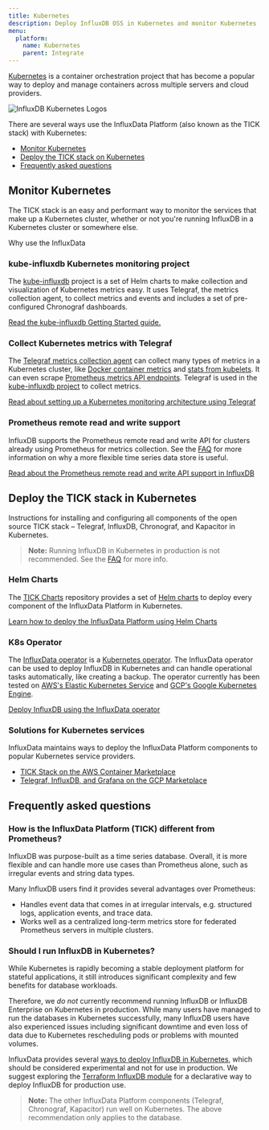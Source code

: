 ```yaml
---
title: Kubernetes
description: Deploy InfluxDB OSS in Kubernetes and monitor Kubernetes
menu:
  platform:
    name: Kubernetes
    parent: Integrate
---
```


[Kubernetes](https://kubernetes.io/) is a container orchestration project that
has become a popular way to deploy and manage containers across multiple servers and cloud providers.

![InfluxDB Kubernetes Logos](/img/platform/flux-kube.png)

There are several ways use the InfluxData Platform (also known as the TICK
stack) with Kubernetes:

- [Monitor Kubernetes](#monitor-kubernetes-https-www-influxdata-com-blog-monitoring-kubernetes-architecture)
- [Deploy the TICK stack on Kubernetes](#deploy-the-tick-stack-on-kubernetes-https-github-com-influxdata-tick-charts)
- [Frequently asked questions](#frequently-asked-questions)

## Monitor Kubernetes
The TICK stack is an easy and performant way to monitor the services that make up a Kubernetes cluster, whether or not you're running InfluxDB in a Kubernetes cluster or somewhere else.

Why use the InfluxData

### kube-influxdb Kubernetes monitoring project

The [kube-influxdb](https://github.com/influxdata/kube-influxdb) project is a
set of Helm charts to make collection and visualization of Kubernetes metrics
easy. It uses Telegraf, the metrics collection agent, to collect metrics and
events and includes a set of pre-configured Chronograf dashboards.

[Read the kube-influxdb Getting Started guide.](https://github.com/influxdata/kube-influxdb/blob/master/docs/v1.0/getting_started.md)

### Collect Kubernetes metrics with Telegraf

The [Telegraf metrics collection agent](https://docs.influxdata.com/telegraf/v1.9/introduction/getting-started/)
can collect many types of metrics in a Kubernetes cluster, like [Docker container metrics](https://github.com/influxdata/telegraf/blob/release-1.9/plugins/inputs/docker/README.md)
and [stats from kubelets](https://github.com/influxdata/telegraf/tree/release-1.9/plugins/inputs/kubernetes).
It can even scrape [Prometheus metrics API endpoints](https://github.com/influxdata/telegraf/tree/release-1.9/plugins/inputs/prometheus).
Telegraf is used in the [kube-influxdb project](#kube-influxdb-kubernetes-monitoring-project)
to collect metrics.

[Read about setting up a Kubernetes monitoring architecture using Telegraf](https://www.influxdata.com/blog/monitoring-kubernetes-architecture/)

### Prometheus remote read and write support

InfluxDB supports the Prometheus remote read and write API for clusters already
using Prometheus for metrics collection. See the
[FAQ](#frequently-asked-questions) for more information on why a more flexible
time series data store is useful.

[Read about the Prometheus remote read and write API support in InfluxDB](https://docs.influxdata.com/influxdb/v1.7/supported_protocols/prometheus/)

## Deploy the TICK stack in Kubernetes
Instructions for installing and configuring all components of the open source
TICK stack – Telegraf, InfluxDB, Chronograf, and Kapacitor in Kubernetes.

> **Note:** Running InfluxDB in Kubernetes in production is not recommended. See
> the [FAQ](#frequently-asked-questions) for more info.

### Helm Charts

The [TICK Charts](https://github.com/influxdata/tick-charts) repository provides
a set of [Helm charts](https://docs.helm.sh/) to deploy every component of the
InfluxData Platform in Kubernetes.

[Learn how to deploy the InfluxData Platform using Helm Charts](https://github.com/influxdata/tick-charts/blob/master/README.md)

### K8s Operator

The [InfluxData operator](https://github.com/influxdata/influxdata-operator) is
a [Kubernetes operator](https://coreos.com/operators/). The InfluxData operator
can be used to deploy InfluxDB in Kubernetes and can handle operational tasks
automatically, like creating a backup. The operator currently has been tested on
[AWS's Elastic Kubernetes Service](https://aws.amazon.com/eks/) and [GCP's Google Kubernetes Engine](https://cloud.google.com/kubernetes-engine/).

[Deploy InfluxDB using the InfluxData
operator](https://github.com/influxdata/influxdata-operator)

### Solutions for Kubernetes services

InfluxData maintains ways to deploy the InfluxData Platform components to popular Kubernetes service providers.

- [TICK Stack on the AWS Container Marketplace](https://aws.amazon.com/marketplace/pp/B07KGM885K?qid=1544514373950&sr=0-18&ref_=srh_res_product_title)
- [Telegraf, InfluxDB, and Grafana on the GCP Marketplace](https://console.cloud.google.com/marketplace/details/influxdata-public/telegraf-influxdb-grafana?q=telegraf)

## Frequently asked questions

### How is the InfluxData Platform (TICK) different from Prometheus?

InfluxDB was purpose-built as a time series database. Overall, it is more
flexible and can handle more use cases than Prometheus alone, such as irregular
events and string data types.

Many InfluxDB users find it provides several advantages over Prometheus:
- Handles event data that comes in at irregular intervals, e.g. structured logs,
  application events, and trace data.
- Works well as a centralized long-term metrics store for federated Prometheus
  servers in multiple clusters.

### Should I run InfluxDB in Kubernetes?

While Kubernetes is rapidly becoming a stable deployment platform for stateful
applications, it still introduces significant complexity and few benefits for
database workloads.

Therefore, we _do not_ currently recommend running InfluxDB or InfluxDB
Enterprise on Kubernetes in production. While many users have managed to run the
databases in Kubernetes successfully, many InfluxDB users have also experienced
issues including significant downtime and even loss of data due to Kubernetes
rescheduling pods or problems with mounted volumes.

InfluxData provides several [ways to deploy InfluxDB in Kubernetes](deploy-the-tick-stack-in-Kubernetes),
which should be considered experimental and not for use in production. We
suggest exploring the [Terraform InfluxDB module](https://registry.terraform.io/modules/influxdata/influxdb/aws/1.0.4)
for a declarative way to deploy InfluxDB for production use.

> **Note:** The other InfluxData Platform components (Telegraf, Chronograf,
> Kapacitor) run well on Kubernetes. The above recommendation only applies to
> the database.
